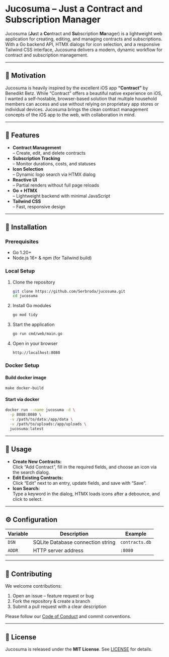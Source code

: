 # Jucosuma – Just a Contract and Subscription Manager

Jucosuma (**Ju**st a **Co**ntract and **Su**bscription **Ma**nager) is a lightweight web application for creating, editing, and managing contracts and subscriptions. With a Go backend API, HTMX dialogs for icon selection, and a responsive Tailwind CSS interface, Jucosuma delivers a modern, dynamic workflow for contract and subscription management.

---

## 🎯 Motivation

Jucosuma is heavily inspired by the excellent iOS app **“Contract”** by Benedikt Betz. While “Contract” offers a beautiful native experience on iOS, I wanted a self-hostable, browser-based solution that multiple household members can access and use without relying on proprietary app stores or individual devices. Jucosuma brings the clean contract management concepts of the iOS app to the web, with collaboration in mind.

---

## 📝 Features

- **Contract Management**  
  – Create, edit, and delete contracts  
- **Subscription Tracking**  
  – Monitor durations, costs, and statuses  
- **Icon Selection**  
  – Dynamic logo search via HTMX dialog  
- **Reactive UI**  
  – Partial renders without full page reloads  
- **Go + HTMX**  
  – Lightweight backend with minimal JavaScript  
- **Tailwind CSS**  
  – Fast, responsive design  

---

## 🔧 Installation

### Prerequisites

- Go 1.20+  
- Node.js 16+ & npm (for Tailwind build)  

### Local Setup

1. Clone the repository  
   ```bash
   git clone https://github.com/Serbroda/jucosuma.git
   cd jucosuma
   ```
2. Install Go modules  
   ```bash
   go mod tidy
   ```
3. Start the application  
   ```bash
   go run cmd/web/main.go
   ```
4. Open in your browser  
   ```
   http://localhost:8080
   ```

### Docker Setup

#### Build docker image

```
make docker-build
```

#### Start via docker

```bash
docker run --name jucosuma -d \
  -p 8080:8080 \
  -v /path/to/data:/app/data \
  -v /path/to/uploads:/app/uploads \
  jucosuma:latest
```
---

## 🚀 Usage

- **Create New Contracts:**  
  Click “Add Contract”, fill in the required fields, and choose an icon via the search dialog.  
- **Edit Existing Contracts:**  
  Click “Edit” next to an entry, update fields, and save with “Save”.  
- **Icon Search:**  
  Type a keyword in the dialog, HTMX loads icons after a debounce, and click to select.

---

## ⚙️ Configuration

| Variable | Description                       | Example        |
|----------|-----------------------------------|----------------|
| `DSN`    | SQLite Database connection string | `contracts.db` |
| `ADDR`   | HTTP server address               | `:8080`        |


---

## 🤝 Contributing

We welcome contributions:

1. Open an issue – feature request or bug  
2. Fork the repository & create a branch  
3. Submit a pull request with a clear description  

Please follow our [Code of Conduct](CODE_OF_CONDUCT.md) and commit conventions.

---

## 📄 License

Jucosuma is released under the **MIT License**. See [LICENSE](LICENSE) for details.
